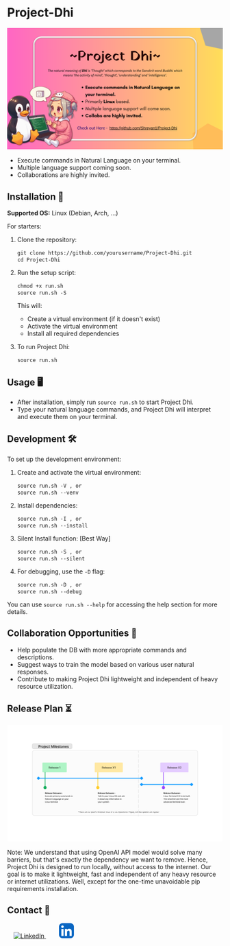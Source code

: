 # Project-Dhi

![dhi](./materials/dhi2.png)

- Execute commands in Natural Language on your terminal.
- Multiple language support coming soon.
- Collaborations are highly invited.

## Installation 💾

**Supported OS:** Linux (Debian, Arch, ...)

For starters:
1. Clone the repository:
   ```
   git clone https://github.com/yourusername/Project-Dhi.git
   cd Project-Dhi
   ```

2. Run the setup script:
   ```
   chmod +x run.sh
   source run.sh -S
   ```

   This will:
   - Create a virtual environment (if it doesn't exist)
   - Activate the virtual environment
   - Install all required dependencies

3. To run Project Dhi:
   ```
   source run.sh
   ```

## Usage 🖥️

- After installation, simply run `source run.sh` to start Project Dhi.
- Type your natural language commands, and Project Dhi will interpret and execute them on your terminal.

## Development 🛠️

To set up the development environment:

1. Create and activate the virtual environment:
   ```
   source run.sh -V , or
   source run.sh --venv
   ```

2. Install dependencies:
   ```
   source run.sh -I , or
   source run.sh --install
   ```

3. Silent Install function: [Best Way]
   ```
   source run.sh -S , or
   source run.sh --silent
   ```
3. For debugging, use the `-D` flag:
   ```
   source run.sh -D , or
   source run.sh --debug
   ```

You can use ```source run.sh --help``` for accessing the help section for more details.

## Collaboration Opportunities 🤝

- Help populate the DB with more appropriate commands and descriptions.
- Suggest ways to train the model based on various user natural responses.
- Contribute to making Project Dhi lightweight and independent of heavy resource utilization.

## Release Plan ⏳

![releaseplan](./materials/milestones.png)

Note: We understand that using OpenAI API model would solve many barriers, but that's exactly the dependency we want to remove. 
Hence, Project Dhi is designed to run locally, without access to the internet. Our goal is to make it lightweight, fast and independent of any heavy resource or internet utilizations.
Well, except for the one-time unavoidable pip requirements installation.

## Contact 📧

<a href="shreyan.github@gmail.com" style="margin: 0 15px;">
<img src="https://upload.wikimedia.org/wikipedia/commons/7/7e/Gmail_icon_%282020%29.svg" alt="LinkedIn" width="35" height="35"/>
</a>

<a href="https://www.linkedin.com/in/shreyanbasuray/" style="margin: 0 15px;">
<img src="https://github.com/tandpfun/skill-icons/blob/main/icons/LinkedIn.svg" alt="LinkedIn" width="35" height="35"/>
</a>